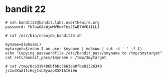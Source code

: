 # bandit 22

    # ssh bandit22@bandit.labs.overthewire.org
    password: Yk7owGAcWjwMVRwrTesJEwB7WVOiILLI

    # cat /usr/bin/cronjob_bandit23.sh

    myname=$(whoami)
    mytarget=$(echo I am user $myname | md5sum | cut -d ' ' -f 1)
    echo "Copying passwordfile /etc/bandit_pass/$myname to /tmp/$mytarget"
    cat /etc/bandit_pass/$myname > /tmp/$mytarget

    # cat /tmp/8ca319486bfbbc3663ea0fbe81326349
    jc1udXuA1tiHqjIsL8yaapX5XIAI6i0n

